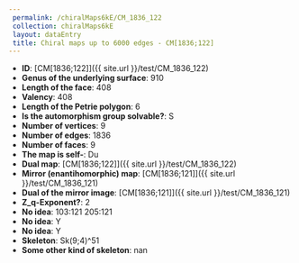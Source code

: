 ```yaml
--- 
 permalink: /chiralMaps6kE/CM_1836_122 
 collection: chiralMaps6kE
 layout: dataEntry
 title: Chiral maps up to 6000 edges - CM[1836;122]
---
```


- **ID**: [CM[1836;122]]({{ site.url }}/test/CM_1836_122)
- **Genus of the underlying surface**: 910
- **Length of the face**: 408
- **Valency**: 408
- **Length of the Petrie polygon**: 6
- **Is the automorphism group solvable?**: S
- **Number of vertices**: 9
- **Number of edges**: 1836
- **Number of faces**: 9
- **The map is self-**: Du
- **Dual map**: [CM[1836;122]]({{ site.url }}/test/CM_1836_122)
- **Mirror (enantihomorphic) map**: [CM[1836;121]]({{ site.url }}/test/CM_1836_121)
- **Dual of the mirror image**: [CM[1836;121]]({{ site.url }}/test/CM_1836_121)
- **Z_q-Exponent?**: 2
- **No idea**:  103:121 205:121
- **No idea**: Y
- **No idea**: Y
- **Skeleton**: Sk(9;4)^51
- **Some other kind of skeleton**: nan
